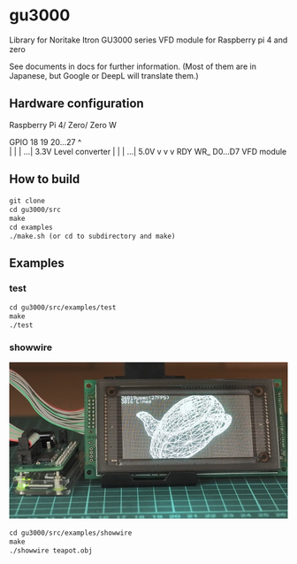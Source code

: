 # gu3000
Library for Noritake Itron GU3000 series VFD module for Raspberry pi 4 and zero

See documents in docs for further information.
(Most of them are in Japanese, but Google or DeepL will translate them.)

## Hardware configuration
Raspberry Pi 4/ Zero/ Zero W

GPIO
18  19  20...27
^  
|   |   | ...|  3.3V
 Level converter 
|   |   | ...|  5.0V
    v   v    v
RDY WR_ D0...D7
VFD module

## How to build
```
git clone
cd gu3000/src
make
cd examples
./make.sh (or cd to subdirectory and make)
```

## Examples
### test
```
cd gu3000/src/examples/test
make
./test
```

### showwire
![](images/teapot.jpg)
```
cd gu3000/src/examples/showwire
make
./showwire teapot.obj
```

